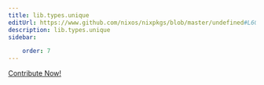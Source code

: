 ```yaml
---
title: lib.types.unique
editUrl: https://www.github.com/nixos/nixpkgs/blob/master/undefined#L603C14
description: lib.types.unique
sidebar:

    order: 7
---
```


<a href="https://www.github.com/nixos/nixpkgs/blob/master/undefined#L603C14">Contribute Now!</a>



